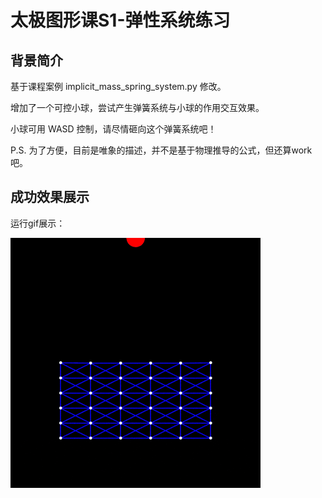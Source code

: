# 太极图形课S1-弹性系统练习

## 背景简介
基于课程案例 implicit_mass_spring_system.py 修改。

增加了一个可控小球，尝试产生弹簧系统与小球的作用交互效果。

小球可用 WASD 控制，请尽情砸向这个弹簧系统吧！

P.S. 为了方便，目前是唯象的描述，并不是基于物理推导的公式，但还算work吧。


## 成功效果展示
运行gif展示：

![demo gif](./data/demo.gif)

